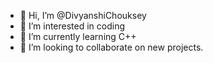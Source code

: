 - 👋 Hi, I’m @DivyanshiChouksey
- 👀 I’m interested in coding
- 🌱 I’m currently learning C++
- 💞️ I’m looking to collaborate on new projects.
<!---
DivyanshiChouksey/DivyanshiChouksey is a ✨ special ✨ repository because its `README.md` (this file) appears on your GitHub profile.
You can click the Preview link to take a look at your changes.
--->
